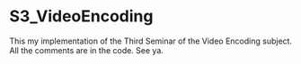 # S3_VideoEncoding
This my implementation of the Third Seminar of the Video Encoding subject. All the comments are in the code. See ya.


